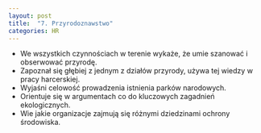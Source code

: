 ```yaml
---
layout: post
title:  "7. Przyrodoznawstwo"
categories: HR 
---
```


* We wszystkich czynnościach w terenie wykaże, że umie szanować i obserwować
  przyrodę.
* Zapoznał się głębiej z jednym z działów przyrody, używa tej wiedzy w pracy
  harcerskiej.
* Wyjaśni celowość prowadzenia istnienia parków narodowych.
* Orientuje się w argumentach co do kluczowych zagadnień ekologicznych.
* Wie jakie organizacje zajmują się różnymi dziedzinami ochrony środowiska.
